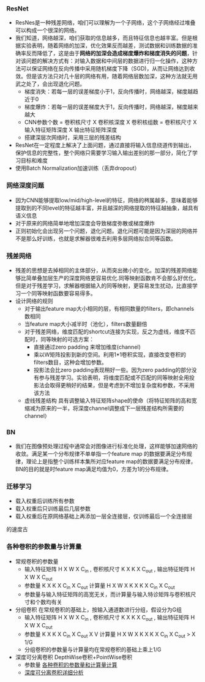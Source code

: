 ### ResNet
- ResNes是一种残差网络，咱们可以理解为一个子网络，这个子网络经过堆叠可以构成一个很深的网络。
- 我们知道，网络越深，咱们获取的信息越多，而且特征信息也越丰富。但是根据实验表明，随着网络的加深，优化效果反而越差，测试数据和训练数据的准确率反而降低了，这是由于**网络的加深会造成梯度爆炸和梯度消失的问题**，针对该问题的解决方式有：对输入数据和中间层的数据进行归一化操作，这种方法可以保证网络在反向传播中采用随机梯度下降（SGD)，从而让网络达到收敛。但是该方法只对几十层的网络有用，随着网络层数加深，这种方法就无用武之处了，会出现退化问题。
  - 梯度消失：若每一层的误差梯度小于1，反向传播时，网络越深，梯度越趋近于0
  - 梯度爆炸：若每一层的误差梯度大于1，反向传播时，网络越深，梯度越来越大
  - CNN参数个数 = 卷积核尺寸 X 卷积核深度 X 卷积核组数 = 卷积核尺寸 X 输入特征矩阵深度 X 输出特征矩阵深度 
  - 搭建深层次网络时，采用三层的残差结构
- ResNet在一定程度上解决了上面问题，通过直接将输入信息绕道传到输出，保护信息的完整性，整个网络只需要学习输入输出差别的那一部分，简化了学习目标和难度
- 使用Batch Normalization加速训练（丢弃dropout）
  
### 网络深度问题
- 因为CNN能够提取low/mid/high-level的特征，网络的梣属越多，意味着能够提取到的不同level的特征越丰富，并且越深的网络提取的特征越抽象，越具有语义信息
- 对于原来的网络简单地增加深度会导致梯度弥散或梯度爆炸
- 正则初始化会出现另一个问题，退化问题。退化问题可能是因为深层的网络并不是那么好训练，也就是求解器很难去利用多层网络拟合同等函数。

### 残差网络
- 残差的思想是去掉相同的主体部分，从而突出微小的变化。加深的残差网络能够比简单叠加层生产的深度网络更容易优化.同等映射函数肯不会那么好优化，但是对于残差学习，求解器根据输入的同等映射，更容易发生扰动，比直接学习一个同等映射函数要容易得多。
- 设计网络的规则
  - 对于输出feature map大小相同的层，有相同数量的filters，即channels数相同
  - 当feature map大小减半时（池化），filters数量翻倍
  - 对于残差网络，维度匹配的shortcut连接为实现，反之为虚线，维度不匹配时，同等映射的可选方案：
    - 直接通过zero padding 来增加维度(channel)
    - 乘以W矩阵投影到新的空间。利用1*1卷积实现，直接改变卷积的filters数目，这种会增加参数。
    - 投影法会比zero padding表现稍好一些。因为zero padding的部分没有参与残差学习。实验表明，将维度匹配或不匹配的同等映射全用投影法会取得更稍好的结果，但是考虑到不增加复杂度和参数，不采用该方法
  - 虚线残差结构 具有调整输入特征矩阵shape的使命（将特征矩阵的高和宽缩减为原来的一半，将深度channel调整成下一层残差结构所需要的channel）
  
### BN
- 我们在图像预处理过程中通常会对图像进行标准化处理，这样能够加速网络的收敛。满足某一个分布规律不单单指一个feature map 的数据要满足分布规律，理论上是指整个训练样本集所对应feature map的数据要满足分布规律，BN的目的就是时feature map满足均值为0，方差为1的分布规律。

### 迁移学习
- 载入权重后训练所有参数
- 载入权重后只训练最后几层参数
- 载入权重后在原网络基础上再添加一层全连接层，仅训练最后一个全连接层

的速度古
### 各种卷积的参数量与计算量
- 常规卷积的参数量
  - 输入特征矩阵 H X W X C<sub>in</sub>  , 卷积核尺寸 K X K X C<sub>out</sub>  , 输出特征矩阵 H X W X C<sub>out</sub> 
  - 参数量 K X K X C<sub>in</sub>  X C<sub>out</sub>   计算量 H X W X K X K X C<sub>in</sub>  X C<sub>out</sub> 
  - 参数量与输入特征矩阵的高宽无关，而计算量与输入特诊矩阵与卷积核尺寸和个数均有关
- 分组卷积 在常规卷积的基础上，按输入通道数进行分组，假设分为G组
  -  输入特征矩阵 H X W X C<sub>in</sub>  , 卷积核尺寸 K X K X C<sub>out</sub>  , 输出特征矩阵 H X W X C<sub>out</sub> 
  -  参数量 K X K X C<sub>in</sub>  X C<sub>out</sub>  X V 计算量 H X W X K X K X C<sub>in</sub>  X C<sub>out</sub> > X 1/G
  -  分组卷积的参数量与计算量均在常规卷积的基础上乘上1/G
-  深度可分离卷积 DepthWise卷积+PointWise卷积
   -  参数量 [各种卷积的参数量和计算量计算](https://blog.csdn.net/kangdi7547/article/details/117925389)
   -  [深度可分离卷积详细分析](https://blog.csdn.net/qq_39987519/article/details/107177190) 